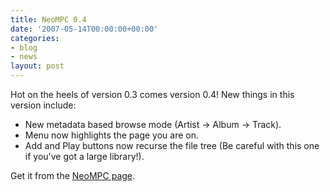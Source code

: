 ```yaml
---
title: NeoMPC 0.4
date: '2007-05-14T00:00:00+00:00'
categories:
- blog
- news
layout: post
---
```


Hot on the heels of version 0.3 comes version 0.4!  New things in this version include:

* New metadata based browse mode (Artist -> Album -> Track).
* Menu now highlights the page you are on.
* Add and Play buttons now recurse the file tree (Be careful with this one if you've got a large library!).

Get it from the <a href="/neompc">NeoMPC page</a>.




